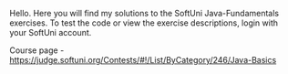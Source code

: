 Hello.
Here you will find my solutions to the SoftUni Java-Fundamentals exercises.
To test the code or view the exercise descriptions, login with your SoftUni account.

Course page - https://judge.softuni.org/Contests/#!/List/ByCategory/246/Java-Basics